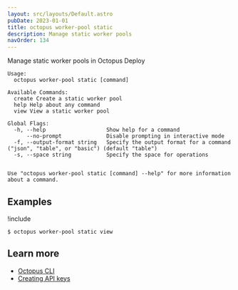 ```yaml
---
layout: src/layouts/Default.astro
pubDate: 2023-01-01
title: octopus worker-pool static
description: Manage static worker pools
navOrder: 134
---
```


Manage static worker pools in Octopus Deploy


```
Usage:
  octopus worker-pool static [command]

Available Commands:
  create Create a static worker pool
  help Help about any command
  view View a static worker pool

Global Flags:
  -h, --help                   Show help for a command
      --no-prompt              Disable prompting in interactive mode
  -f, --output-format string   Specify the output format for a command ("json", "table", or "basic") (default "table")
  -s, --space string           Specify the space for operations


Use "octopus worker-pool static [command] --help" for more information about a command.
```

## Examples

!include <samples-instance>


```
$ octopus worker-pool static view

```

## Learn more

- [Octopus CLI](/docs/octopus-rest-api/cli/)
- [Creating API keys](/docs/octopus-rest-api/how-to-create-an-api-key/)